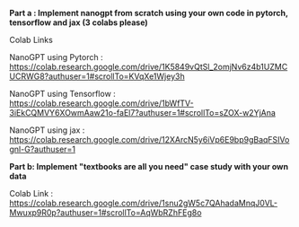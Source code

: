 **Part a : Implement nanogpt from scratch using your own code in pytorch, tensorflow and jax (3 colabs please)**

Colab Links

NanoGPT using Pytorch : https://colab.research.google.com/drive/1K5849vQtSl_2omjNv6z4b1UZMCUCRWG8?authuser=1#scrollTo=KVqXe1Wjey3h

NanoGPT using Tensorflow : https://colab.research.google.com/drive/1bWfTV-3iEkCQMVY6XOwmAaw21o-faEl7?authuser=1#scrollTo=sZOX-w2YjAna

NanoGPT using jax : https://colab.research.google.com/drive/12XArcN5y6iVp6E9bp9gBaqFSIVognl-G?authuser=1




**Part b: Implement "textbooks are all you need" case study with your own data**

Colab Link : https://colab.research.google.com/drive/1snu2gW5c7QAhadaMnqJ0VL-Mwuxp9R0p?authuser=1#scrollTo=AqWbRZhFEg8o
